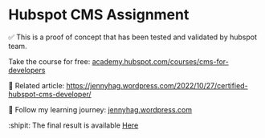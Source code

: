 # Hubspot CMS Assignment

:white_check_mark: This is a proof of concept that has been tested and validated by hubspot team.

Take the course for free: [academy.hubspot.com/courses/cms-for-developers](https://academy.hubspot.com/courses/cms-for-developers)

:link: Related article: https://jennyhag.wordpress.com/2022/10/27/certified-hubspot-cms-developer/

:notebook_with_decorative_cover: Follow my learning journey: [jennyhag.wordpress.com](https://jennyhag.wordpress.com)

:shipit: The final result is available [Here](https://26522701.hs-sites-eu1.com/my-first-hubspot-project)
